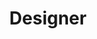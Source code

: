 ---
layout: default
image: nathan.jpg
name: Nathan Davis
title: Designer
order: 14

social:
  - account: dribbble
    username: mediapeople
    
---
